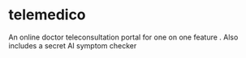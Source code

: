 # telemedico
An online doctor teleconsultation portal for one on one feature . Also includes a secret AI symptom checker 
